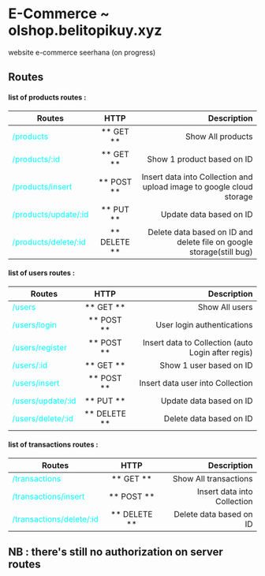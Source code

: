 # E-Commerce ~ olshop.belitopikuy.xyz
website e-commerce seerhana (on progress)

## Routes
#### list of products routes :

|Routes                                            |HTTP        |Description                                                         |
|--------------------------------------------------|:----------:|-------------------------------------------------------------------:|
|<div style="color:cyan">/products</div>           |** GET **   |Show All products                                                   |
|<div style="color:cyan">/products/:id</div>       |** GET **   |Show 1 product based on ID                                          |
|<div style="color:cyan">/products/insert</div>    |** POST **  |Insert data into Collection and upload image to google cloud storage|
|<div style="color:cyan">/products/update/:id</div>|** PUT **   |Update data based on ID                                             |
|<div style="color:cyan">/products/delete/:id</div>|** DELETE **|Delete data based on ID and delete file on google storage(still bug)|

#### list of users routes :

|Routes                                         |HTTP        |Description                                            |
|-----------------------------------------------|:----------:|------------------------------------------------------:|
|<div style="color:cyan">/users</div>           |** GET **   |Show All users                                         |
|<div style="color:cyan">/users/login</div>     |** POST **  |User login authentications                             |
|<div style="color:cyan">/users/register</div>  |** POST **  |Insert data to Collection (auto Login after regis)     |
|<div style="color:cyan">/users/:id</div>       |** GET **   |Show 1 user based on ID                                |
|<div style="color:cyan">/users/insert</div>    |** POST **  |Insert data user into Collection                       |
|<div style="color:cyan">/users/update/:id</div>|** PUT **   |Update data based on ID                                |
|<div style="color:cyan">/users/delete/:id</div>|** DELETE **|Delete data based on ID                                |

#### list of transactions routes :

|Routes                                                |HTTP        |Description                   |
|------------------------------------------------------|:----------:|-----------------------------:|
|<div style="color:cyan">/transactions</div>           |** GET **   |Show All transactions         |
|<div style="color:cyan">/transactions/insert</div>    |** POST **  |Insert data into Collection   |
|<div style="color:cyan">/transactions/delete/:id</div>|** DELETE **|Delete data based on ID       |

## NB : there's still no authorization on server routes
